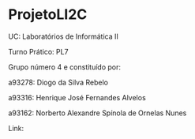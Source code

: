 # ProjetoLI2C

UC: Laboratórios de Informática II

Turno Prático: PL7

Grupo número 4 e constituído por:

a93278: Diogo da Silva Rebelo

a93316: Henrique José Fernandes Alvelos

a93162: Norberto Alexandre Spínola de Ornelas Nunes

Link:

